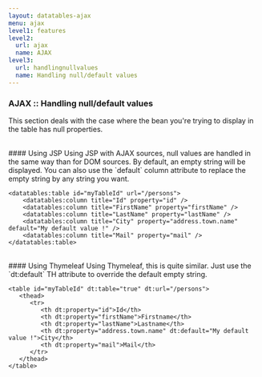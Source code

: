 ```yaml
---
layout: datatables-ajax
menu: ajax
level1: features
level2:
  url: ajax
  name: AJAX
level3:
  url: handlingnullvalues
  name: Handling null/default values
---
```


### AJAX :: Handling null/default values

This section deals with the case where the bean you\'re trying to display in the table has null properties.

<br /> 
#### Using JSP
Using JSP with AJAX sources, null values are handled in the same way than for DOM sources. 
By default, an empty string will be displayed. You can also use the `default` column attribute to replace the empty string by any string you want.

	<datatables:table id="myTableId" url="/persons">
	    <datatables:column title="Id" property="id" />
	    <datatables:column title="FirstName" property="firstName" />
	    <datatables:column title="LastName" property="lastName" />
	    <datatables:column title="City" property="address.town.name" default="My default value !" />
	    <datatables:column title="Mail" property="mail" />
	</datatables:table>

<br /> 
#### Using Thymeleaf      
Using Thymeleaf, this is quite similar. Just use the `dt:default` TH attribute to override the default empty string.

	<table id="myTableId" dt:table="true" dt:url="/persons">
	   <thead>
	      <tr>
	         <th dt:property="id">Id</th>
	         <th dt:property="firstName">Firstname</th>
	         <th dt:property="lastName">Lastname</th>
	         <th dt:property="address.town.name" dt:default="My default value !">City</th>
	         <th dt:property="mail">Mail</th>
	      </tr>
	   </thead>
	</table>